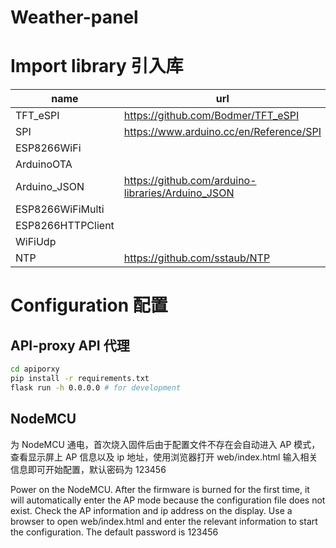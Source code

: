 # Weather-panel

# Import library 引入库

| name | url |
| ---- | --- |
|TFT_eSPI|https://github.com/Bodmer/TFT_eSPI|
|SPI|https://www.arduino.cc/en/Reference/SPI|
|ESP8266WiFi||
|ArduinoOTA||
|Arduino_JSON|https://github.com/arduino-libraries/Arduino_JSON|
|ESP8266WiFiMulti||
|ESP8266HTTPClient||
|WiFiUdp||
|NTP|https://github.com/sstaub/NTP|

# Configuration 配置

## API-proxy API 代理

``` bash
cd apiporxy
pip install -r requirements.txt
flask run -h 0.0.0.0 # for development
```

## NodeMCU

为 NodeMCU 通电，首次烧入固件后由于配置文件不存在会自动进入 AP 模式，查看显示屏上 AP 信息以及 ip 地址，使用浏览器打开 web/index.html 输入相关信息即可开始配置，默认密码为 123456

Power on the NodeMCU. After the firmware is burned for the first time, it will automatically enter the AP mode because the configuration file does not exist. Check the AP information and ip address on the display. Use a browser to open web/index.html and enter the relevant information to start the configuration. The default password is 123456

